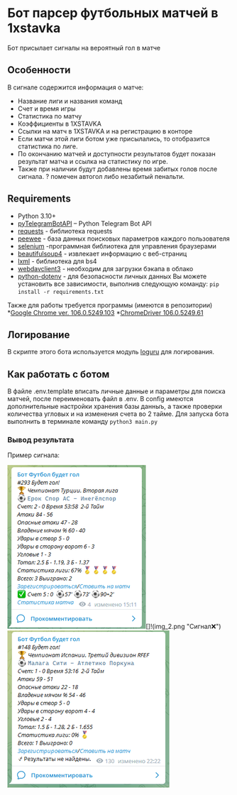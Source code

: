 # Бот парсер футбольных матчей в 1xstavka 

Бот присылает сигналы на вероятный гол в матче


## Особенности

В сигнале содержится информация о матче: 
* Название лиги и названия команд
* Счет и время игры
* Статистика по матчу
* Коэффициенты в 1XSTAVKA
* Ссылки на матч в 1XSTAVKA и на регистрацию в конторе 
* Если матчи этой лиги ботом уже присылались, то отобразится статистика по лиге. 
* По окончанию матчей и доступности результатов будет показан результат матча и ссылка на статистику по игре. 
* Также при наличии будут добавлены время забитых голов после сигнала. ? помечен автогол либо незабитый пенальти.  


## Requirements

* Python 3.10+
* [pyTelegramBotAPI](https://pypi.org/project/pyTelegramBotAPI/) – Python Telegram Bot API
* [requests](https://pypi.org/project/requests/) - библиотека requests
* [peewee](https://pypi.org/project/peewee/) - база данных поисковых параметров каждого пользователя
* [selenium](https://pypi.org/project/selenium/) -программная библиотека для управления браузерами
* [beautifulsoup4](https://pypi.org/project/beautifulsoup4/) - извлекает информацию с веб-страниц
* [lxml](https://pypi.org/project/lxml/) - библиотека для bs4
* [webdavclient3](https://pypi.org/project/webdavclient3/) - необходим для загрузки бэкапа в облако
* [python-dotenv](https://pypi.org/project/python-dotenv/) - для безопасности личных данных
Вы можете установить все зависимости, выполнив следующую команду: `pip install -r requirements.txt`

Также для работы требуется программы (имеются в репозитории)
*[Google Chrome ver. 106.0.5249.103](https://www.google.com/intl/ru/chrome/)
*[ChromeDriver 106.0.5249.61](https://chromedriver.storage.googleapis.com/index.html?path=106.0.5249.61/)

## Логирование

В скрипте этого бота используется модуль [loguru](https://pypi.org/project/loguru/) для логирования.

## Как работать с ботом 
В файле .env.template вписать личные данные и параметры для поиска матчей, после переименовать файл в .env.
В config имеются дополнительные настройки хранения базы данныъ, а также проверки количества угловых и на изменения счета во 2 тайме.
Для запуска бота выполнить в терминале команду `python3 main.py`

### Вывод результата

Пример сигнала:

![](img.png "Сигнал✅")[]!(img_2.png "Сигнал❌")![](img_3.png "Сигнал⍻")

